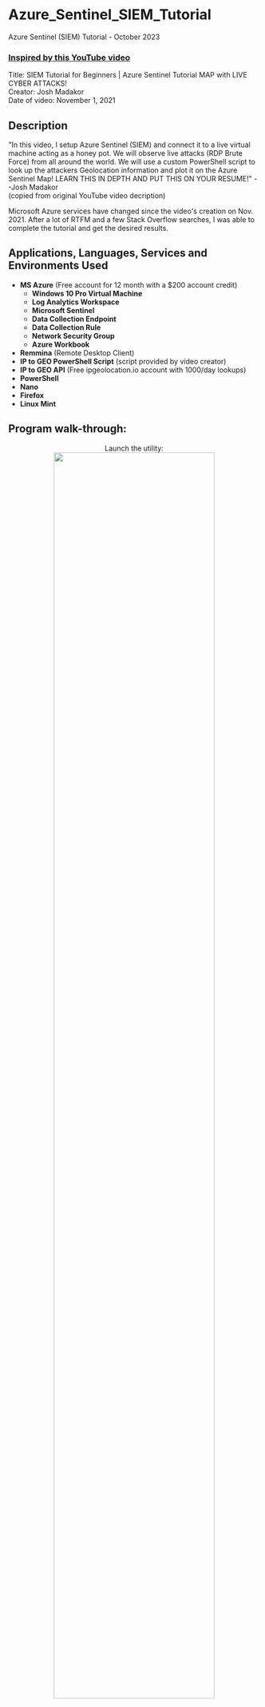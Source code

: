 # Azure_Sentinel_SIEM_Tutorial

Azure Sentinel (SIEM) Tutorial - October 2023

 ### [Inspired by this YouTube video](https://www.youtube.com/watch?v=RoZeVbbZ0o0)
 Title:  SIEM Tutorial for Beginners | Azure Sentinel Tutorial MAP with LIVE CYBER ATTACKS!<br/>
 Creator: Josh Madakor<br/>
 Date of video: November 1, 2021
 

<h2>Description</h2>

"In this video, I setup Azure Sentinel (SIEM) and connect it to a live virtual machine acting as a honey pot. We will observe live attacks (RDP Brute Force) from all around the world. We will use a custom PowerShell script to look up the attackers Geolocation information and plot it on the Azure Sentinel Map! LEARN THIS IN DEPTH AND PUT THIS ON YOUR RESUME!" --Josh Madakor<br/>
(copied from original YouTube video decription)

Microsoft Azure services have changed since the video's creation on Nov. 2021. After a lot of RTFM and a few Stack Overflow searches, I was able to complete the tutorial and get the desired results.


<h2>Applications, Languages, Services and Environments Used</h2>

- <b>MS Azure</b> (Free account for 12 month with a $200 account credit)
    - <b>Windows 10 Pro Virtual Machine</b>
    - <b>Log Analytics Workspace</b>
    - <b>Microsoft Sentinel</b>
    - <b>Data Collection Endpoint</b>
    - <b>Data Collection Rule</b>
    - <b>Network Security Group</b>
    - <b>Azure Workbook</b>
- <b>Remmina</b> (Remote Desktop Client)
- <b>IP to GEO PowerShell Script</b> (script provided by video creator)
- <b>IP to GEO API</b> (Free ipgeolocation.io account with 1000/day lookups)
- <b>PowerShell</b>
- <b>Nano</b>
- <b>Firefox</b>
- <b>Linux Mint</b>


<h2>Program walk-through:</h2>

<p align="center">
Launch the utility: <br/>

<picture>
<img src="https://github.com/InfiniteBricks/Azure_Sentinel_-SIEM-_Tutorial/assets/25675821/8fab0a34-0ebc-4931-9d4d-a3fdb1b4e59b" height="80%" width="80%")
</picture>

<br />
<br />
Select the disk:  <br/>
<img src="https://i.imgur.com/tcTyMUE.png" height="80%" width="80%" alt="Disk Sanitization Steps"/>
<br />
<br />

</p>

